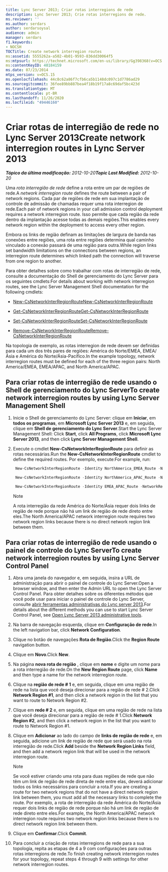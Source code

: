 ```yaml
---
title: Lync Server 2013; Criar rotas interregions de rede
description: Lync Server 2013; Crie rotas interregions de rede.
ms.reviewer: ''
ms.author: serdars
author: serdarsoysal
audience: admin
manager: serdars
f1.keywords:
- NOCSH
TOCTitle: Create network interregion routes
ms:assetid: 5555262a-a502-4b01-9593-836dd30064f5
ms:mtpsurl: https://technet.microsoft.com/en-us/library/Gg398368(v=OCS.15)
ms:contentKeyID: 48184159
ms.date: 07/23/2014
mtps_version: v=OCS.15
ms.openlocfilehash: 44c8c62a86f7cfb6ca5b1148dc097c1d7786ad29
ms.sourcegitcommit: 36fee89bb887bea4f18b19f17a8c69daf5bc423d
ms.translationtype: MT
ms.contentlocale: pt-BR
ms.lasthandoff: 11/26/2020
ms.locfileid: "49446160"
---
```

# <a name="create-network-interregion-routes-in-lync-server-2013"></a><span data-ttu-id="2b32c-103">Criar rotas de interregião de rede no Lync Server 2013</span><span class="sxs-lookup"><span data-stu-id="2b32c-103">Create network interregion routes in Lync Server 2013</span></span>

<div data-xmlns="http://www.w3.org/1999/xhtml">

<div class="topic" data-xmlns="http://www.w3.org/1999/xhtml" data-msxsl="urn:schemas-microsoft-com:xslt" data-cs="https://msdn.microsoft.com/">

<div data-asp="https://msdn2.microsoft.com/asp">



</div>

<div id="mainSection">

<div id="mainBody"><span data-ttu-id="2b32c-104">

<span> </span></span><span class="sxs-lookup"><span data-stu-id="2b32c-104">

<span> </span></span></span>

<span data-ttu-id="2b32c-105">_**Tópico da última modificação:** 2012-10-20_</span><span class="sxs-lookup"><span data-stu-id="2b32c-105">_**Topic Last Modified:** 2012-10-20_</span></span>

<span data-ttu-id="2b32c-106">Uma *rota interregião de rede* define a rota entre um par de regiões de rede.</span><span class="sxs-lookup"><span data-stu-id="2b32c-106">A *network interregion route* defines the route between a pair of network regions.</span></span> <span data-ttu-id="2b32c-107">Cada par de regiões de rede em sua implantação de controle de admissão de chamadas requer uma rota interregion de rede.</span><span class="sxs-lookup"><span data-stu-id="2b32c-107">Each pair of network regions in your call admission control deployment requires a network interregion route.</span></span> <span data-ttu-id="2b32c-108">Isso permite que cada região da rede dentro da implantação acesse todas as demais regiões.</span><span class="sxs-lookup"><span data-stu-id="2b32c-108">This enables every network region within the deployment to access every other region.</span></span>

<span data-ttu-id="2b32c-109">Embora os links de região definam as limitações de largura de banda nas conexões entre regiões, uma rota entre regiões determina qual caminho vinculado a conexão passará de uma região para outra.</span><span class="sxs-lookup"><span data-stu-id="2b32c-109">While region links set bandwidth limitations on the connections between regions, an interregion route determines which linked path the connection will traverse from one region to another.</span></span>

<span data-ttu-id="2b32c-110">Para obter detalhes sobre como trabalhar com rotas de interregião de rede, consulte a documentação do Shell de gerenciamento do Lync Server para os seguintes cmdlets:</span><span class="sxs-lookup"><span data-stu-id="2b32c-110">For details about working with network interregion routes, see the Lync Server Management Shell documentation for the following cmdlets:</span></span>

  - [<span data-ttu-id="2b32c-111">New-CsNetworkInterRegionRoute</span><span class="sxs-lookup"><span data-stu-id="2b32c-111">New-CsNetworkInterRegionRoute</span></span>](https://docs.microsoft.com/powershell/module/skype/New-CsNetworkInterRegionRoute)

  - [<span data-ttu-id="2b32c-112">Get-CsNetworkInterRegionRoute</span><span class="sxs-lookup"><span data-stu-id="2b32c-112">Get-CsNetworkInterRegionRoute</span></span>](https://docs.microsoft.com/powershell/module/skype/Get-CsNetworkInterRegionRoute)

  - [<span data-ttu-id="2b32c-113">Set-CsNetworkInterRegionRoute</span><span class="sxs-lookup"><span data-stu-id="2b32c-113">Set-CsNetworkInterRegionRoute</span></span>](https://docs.microsoft.com/powershell/module/skype/Set-CsNetworkInterRegionRoute)

  - [<span data-ttu-id="2b32c-114">Remove-CsNetworkInterRegionRoute</span><span class="sxs-lookup"><span data-stu-id="2b32c-114">Remove-CsNetworkInterRegionRoute</span></span>](https://docs.microsoft.com/powershell/module/skype/Remove-CsNetworkInterRegionRoute)

<span data-ttu-id="2b32c-115">Na topologia de exemplo, as rotas interregion de rede devem ser definidas para cada um dos três pares de regiões: América do Norte/EMEA, EMEA/Ásia e América do Norte/Ásia-Pacífico.</span><span class="sxs-lookup"><span data-stu-id="2b32c-115">In the example topology, network interregion routes must be defined for each of the three region pairs: North America/EMEA, EMEA/APAC, and North America/APAC.</span></span>

<div>

## <a name="to-create-network-interregion-routes-by-using-lync-server-management-shell"></a><span data-ttu-id="2b32c-116">Para criar rotas de interregião de rede usando o Shell de gerenciamento do Lync Server</span><span class="sxs-lookup"><span data-stu-id="2b32c-116">To create network interregion routes by using Lync Server Management Shell</span></span>

1.  <span data-ttu-id="2b32c-117">Inicie o Shell de gerenciamento do Lync Server: clique em **Iniciar**, em **todos os programas**, em **Microsoft Lync Server 2013** e, em seguida, clique em **Shell de gerenciamento do Lync Server**.</span><span class="sxs-lookup"><span data-stu-id="2b32c-117">Start the Lync Server Management Shell: Click **Start**, click **All Programs**, click **Microsoft Lync Server 2013**, and then click **Lync Server Management Shell**.</span></span>

2.  <span data-ttu-id="2b32c-118">Execute o cmdlet **New-CsNetworkInterRegionRoute** para definir as rotas necessárias.</span><span class="sxs-lookup"><span data-stu-id="2b32c-118">Run the **New-CsNetworkInterRegionRoute** cmdlet to define the required routes.</span></span> <span data-ttu-id="2b32c-119">Por exemplo, execute:</span><span class="sxs-lookup"><span data-stu-id="2b32c-119">For example, run:</span></span>
    
       ```PowerShell
        New-CsNetworkInterRegionRoute -Identity NorthAmerica_EMEA_Route -NetworkRegionID1 NorthAmerica -NetworkRegionID2 EMEA -NetworkRegionLinkIDs "NA-EMEA-LINK"
       ```
    
       ```PowerShell
        New-CsNetworkInterRegionRoute -Identity NorthAmerica_APAC_Route -NetworkRegionID1 NorthAmerica -NetworkRegionID2 APAC -NetworkRegionLinkIDs "NA-EMEA-LINK, EMEA-APAC-LINK"
       ```
    
       ```PowerShell
        New-CsNetworkInterRegionRoute -Identity EMEA_APAC_Route -NetworkRegionID1 EMEA -NetworkRegionID2 APAC -NetworkRegionLinkIDs "EMEA-APAC-LINK"
       ```
    
    <div class=" ">
    

    > [!NOTE]  
    > <span data-ttu-id="2b32c-120">A rota interregião da rede América do Norte/Ásia requer dois links de região de rede porque não há um link de região de rede direto entre eles.</span><span class="sxs-lookup"><span data-stu-id="2b32c-120">The North America/APAC network interregion route requires two network region links because there is no direct network region link between them.</span></span>

    
    </div>

</div>

<div>

## <a name="to-create-network-interregion-routes-by-using-lync-server-control-panel"></a><span data-ttu-id="2b32c-121">Para criar rotas de interregião de rede usando o painel de controle do Lync Server</span><span class="sxs-lookup"><span data-stu-id="2b32c-121">To create network interregion routes by using Lync Server Control Panel</span></span>

1.  <span data-ttu-id="2b32c-122">Abra uma janela do navegador e, em seguida, insira a URL de administração para abrir o painel de controle do Lync Server.</span><span class="sxs-lookup"><span data-stu-id="2b32c-122">Open a browser window, and then enter the Admin URL to open the Lync Server Control Panel.</span></span> <span data-ttu-id="2b32c-123">Para obter detalhes sobre os diferentes métodos que você pode usar para iniciar o painel de controle do Lync Server, consulte [abrir ferramentas administrativas do Lync server 2013](lync-server-2013-open-lync-server-administrative-tools.md).</span><span class="sxs-lookup"><span data-stu-id="2b32c-123">For details about the different methods you can use to start Lync Server Control Panel, see [Open Lync Server 2013 administrative tools](lync-server-2013-open-lync-server-administrative-tools.md).</span></span>

2.  <span data-ttu-id="2b32c-124">Na barra de navegação esquerda, clique em **Configuração de rede**.</span><span class="sxs-lookup"><span data-stu-id="2b32c-124">In the left navigation bar, click **Network Configuration**.</span></span>

3.  <span data-ttu-id="2b32c-125">Clique no botão de navegações **Rota de Região**.</span><span class="sxs-lookup"><span data-stu-id="2b32c-125">Click the **Region Route** navigation button.</span></span>

4.  <span data-ttu-id="2b32c-126">Clique em **Novo**.</span><span class="sxs-lookup"><span data-stu-id="2b32c-126">Click **New**.</span></span>

5.  <span data-ttu-id="2b32c-127">Na página **nova rota de região** , clique em **nome** e digite um nome para a rota interregião de rede.</span><span class="sxs-lookup"><span data-stu-id="2b32c-127">On the **New Region Route** page, click **Name** and then type a name for the network interregion route.</span></span>

6.  <span data-ttu-id="2b32c-128">Clique na **região de rede \# 1** e, em seguida, clique em uma região de rede na lista que você deseja direcionar para a região de rede \# 2.</span><span class="sxs-lookup"><span data-stu-id="2b32c-128">Click **Network Region \#1**, and then click a network region in the list that you want to route to Network Region \#2.</span></span>

7.  <span data-ttu-id="2b32c-129">Clique em **rede \# 2** e, em seguida, clique em uma região de rede na lista que você deseja direcionar para a região de rede \# 1.</span><span class="sxs-lookup"><span data-stu-id="2b32c-129">Click **Network Region \#2**, and then click a network region in the list that you want to route to Network Region \#1.</span></span>

8.  <span data-ttu-id="2b32c-130">Clique em **Adicionar** ao lado do campo de **links de região de rede** e, em seguida, adicione um link de região de rede que será usado na rota interregião de rede.</span><span class="sxs-lookup"><span data-stu-id="2b32c-130">Click **Add** beside the **Network Region Links** field, and then add a network region link that will be used in the network interregion route.</span></span>
    
    <div class=" ">
    

    > [!NOTE]  
    > <span data-ttu-id="2b32c-131">Se você estiver criando uma rota para duas regiões de rede que não têm um link de região de rede direta de rede entre elas, deverá adicionar todos os links necessários para concluir a rota.</span><span class="sxs-lookup"><span data-stu-id="2b32c-131">If you are creating a route for two network regions that do not have a direct network region link between them, you must add all the necessary links to complete the route.</span></span> <span data-ttu-id="2b32c-132">Por exemplo, a rota de interregião da rede América do Norte/Ásia requer dois links de região de rede porque não há um link de região de rede direto entre eles.</span><span class="sxs-lookup"><span data-stu-id="2b32c-132">For example, the North America/APAC network interregion route requires two network region links because there is no direct network region link between them.</span></span>

    
    </div>

9.  <span data-ttu-id="2b32c-133">Clique em **Confirmar**.</span><span class="sxs-lookup"><span data-stu-id="2b32c-133">Click **Commit**.</span></span>

10. <span data-ttu-id="2b32c-134">Para concluir a criação de rotas interregions de rede para a sua topologia, repita as etapas de 4 a 9 com configurações para outras rotas interregions de rede.</span><span class="sxs-lookup"><span data-stu-id="2b32c-134">To finish creating network interregion routes for your topology, repeat steps 4 through 9 with settings for other network interregion routes.</span></span>

<span data-ttu-id="2b32c-135"></div>

</div>

<span> </span>

</div>

</div>

</span><span class="sxs-lookup"><span data-stu-id="2b32c-135"></div>

</div>

<span> </span>

</div>

</div>

</span></span></div>

